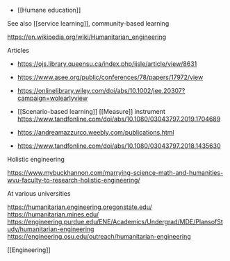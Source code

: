 - [[Humane education]]

See also [[service learning]], community-based learning

https://en.wikipedia.org/wiki/Humanitarian_engineering

Articles

- https://ojs.library.queensu.ca/index.php/ijsle/article/view/8631

- https://www.asee.org/public/conferences/78/papers/17972/view

- https://onlinelibrary.wiley.com/doi/abs/10.1002/jee.20307?campaign=wolearlyview

- [[Scenario-based learning]] [[Measure]] instrument https://www.tandfonline.com/doi/abs/10.1080/03043797.2019.1704689

- https://andreamazzurco.weebly.com/publications.html

- https://www.tandfonline.com/doi/abs/10.1080/03043797.2018.1435630

Holistic engineering

https://www.mybuckhannon.com/marrying-science-math-and-humanities-wvu-faculty-to-research-holistic-engineering/

At various universities

https://humanitarian.engineering.oregonstate.edu/ https://humanitarian.mines.edu/ https://engineering.purdue.edu/ENE/Academics/Undergrad/MDE/PlansofStudy/humanitarian-engineering https://engineering.osu.edu/outreach/humanitarian-engineering

[[Engineering]]
